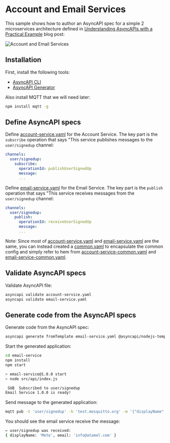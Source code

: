# Account and Email Services

This sample shows how to author an AsyncAPI spec for a simple 2 microservices
architecture defined in [Understanding AsyncAPIs with a Practical
Example](https://medium.com/event-driven-utopia/understanding-asyncapis-with-a-practical-example-ee2b4be221d8)
blog post:

![Account and Email Services](https://miro.medium.com/v2/resize:fit:720/format:webp/1*pNvIViY4x5vZhOlnM8dqUw.png)

## Installation

First, install the following tools:

* [AsyncAPI CLI](https://www.asyncapi.com/tools/cli)
* [AsyncAPI Generator](https://www.asyncapi.com/tools/generator)

Also install MQTT that we will need later:

```sh
npm install mqtt -g
```

## Define AsyncAPI specs

Define [account-service.yaml](./account-service.yaml) for the Account Service.
The key part is the `subscribe` operation that says "This service publishes
messages to the `user/signedup` channel:

```yaml
channels:
  user/signedup:
    subscribe:
      operationId: publishUserSignedUp
      message:
      ...
```

Define [email-service.yaml](./email-service.yaml) for the Email Service.
The key part is the `publish` operation that says "This service receives
messages from the `user/signedup` channel:

```yaml
channels:
  user/signedup:
    publish:
      operationId: receiveUserSignedUp
      message:
      ...
```

Note: Since most of [account-service.yaml](./account-service.yaml) and
[email-service.yaml](./email-service.yaml) are the same, you can instead created
a [common.yaml](./common.yaml) to encapsulate the common config and simply refer
to hem from [account-service-common.yaml](./account-service-common.yaml) and
[email-service-common.yaml](./email-service-common.yaml).

## Validate AsyncAPI specs

Validate AsyncAPI file:

```sh
asyncapi validate account-service.yaml
asyncapi validate email-service.yaml
```

## Generate code from the AsyncAPI specs

Generate code from the AsyncAPI spec:

```sh
asyncapi generate fromTemplate email-service.yaml @asyncapi/nodejs-template -o email-service -p server=test
```

Start the generated application:

```sh
cd email-service
npm install
npm start

> email-service@1.0.0 start
> node src/api/index.js

 SUB  Subscribed to user/signedup
Email Service 1.0.0 is ready! 
```

Send message to the generated application:

```sh
mqtt pub -t 'user/signedup' -h 'test.mosquitto.org' -m '{"displayName": "Mete", "email": "info@atamel.com"}'
```

You should see the email service receive the message:

```sh
← user/signedup was received:
{ displayName: 'Mete', email: 'info@atamel.com' }
```
